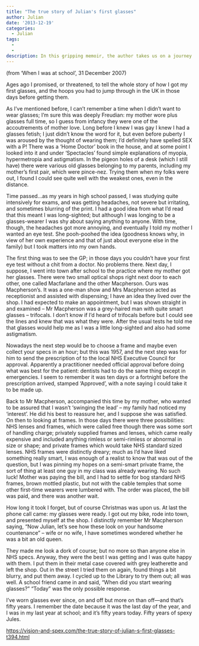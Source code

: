 ```yaml
---
title: "The true story of Julian's first glasses"
author: Julian
date: '2013-12-19'
categories:
  - Julian
tags:
  - 
  - 
description: In this gripping memoir, the author takes us on a journey through the hoops of getting their first pair of glasses in 1957 UK.
---
```

(from ‘When I was at school’, 31 December 2007)

Ages ago I promised, or threatened, to tell the whole story of how I got my first glasses, and the hoops you had to jump through in the UK in those days before getting them.

As I’ve mentioned before, I can’t remember a time when I didn’t want to wear glasses; I’m sure this was deeply Freudian: my mother wore plus glasses full time, so I guess from infancy they were one of the accoutrements of mother love. Long before I knew I was gay I knew I had a glasses fetish; I just didn’t know the word for it, but even before puberty I was aroused by the thought of wearing them; I’d definitely have spelled SEX with a P! There was a ‘Home Doctor’ book in the house, and at some point I looked into it and under ‘Spectacles’ found simple explanations of myopia, hypermetropia and astigmatism. In the pigeon holes of a desk (which I still have) there were various old glasses belonging to my parents, including my mother’s first pair, which were pince-nez. Trying them when my folks were out, I found I could see quite well with the weakest ones, even in the distance.

Time passed…as my years in high school passed, I was studying quite intensively for exams, and was getting headaches, not severe but irritating, and sometimes blurring of the print. I had a good idea from what I’d read that this meant I was long-sighted; but although I was longing to be a glasses-wearer I was shy about saying anything to anyone. With time, though, the headaches got more annoying, and eventually I told my mother I wanted an eye test. She pooh-poohed the idea (goodness knows why, in view of her own experience and that of just about everyone else in the family) but I took matters into my own hands.

The first thing was to see the GP; in those days you couldn’t have your first eye test without a chit from a doctor. No problems there. Next day, I suppose, I went into town after school to the practice where my mother got her glasses. There were two small optical shops right next door to each other, one called Macfarlane and the other Macpherson. Ours was Macpherson’s. It was a one-man show and Mrs Macpherson acted as receptionist and assisted with dispensing; I have an idea they lived over the shop. I had expected to make an appointment, but I was shown straight in and examined – Mr Macpherson was a grey-haired man with quite smart glasses – trifocals. I don’t know if I’d heard of trifocals before but I could see the lines and knew that was what they were. After the usual tests he told me that glasses would help me as I was a little long-sighted and also had some astigmatism.

Nowadays the next step would be to choose a frame and maybe even collect your specs in an hour; but this was 1957, and the next step was for him to send the prescription of to the local NHS Executive Council for approval. Apparently a practitioner needed official approval before doing what was best for the patient: dentists had to do the same thing except in emergencies. I seem to remember it was ten days or a fortnight before the prescription arrived, stamped ‘Approved’, with a note saying I could take it to be made up.

Back to Mr Macpherson, accompanied this time by my mother, who wanted to be assured that I wasn’t ‘swinging the lead’ – my family had noticed my ‘interest’. He did his best to reassure her, and I suppose she was satisfied. On then to looking at frames. In those days there were three possibilities: NHS lenses and frames, which were called free though there was some sort of handling charge; privately supplied frames and lenses, which came really expensive and included anything rimless or semi-rimless or abnormal in size or shape; and private frames which would take NHS standard sized lenses. NHS frames were distinctly dreary; much as I’d have liked something really smart, I was enough of a realist to know that was out of the question, but I was pinning my hopes on a semi-smart private frame, the sort of thing at least one guy in my class was already wearing. No such luck! Mother was paying the bill, and I had to settle for bog standard NHS frames, brown mottled plastic, but not with the cable temples that some other first-time wearers were lumbered with. The order was placed, the bill was paid, and there was another wait.

How long it took I forget, but of course Christmas was upon us. At last the phone call came: my glasses were ready. I got out my bike, rode into town, and presented myself at the shop. I distinctly remember Mr Macpherson saying, “Now Julian, let’s see how these look on your handsome countenance” – wife or no wife, I have sometimes wondered whether he was a bit an old queen.

They made me look a dork of course; but no more so than anyone else in NHS specs. Anyway, they were the best I was getting and I was quite happy with them. I put them in their metal case covered with grey leatherette and left the shop. Out in the street I tried them on again, found things a bit blurry, and put them away. I cycled up to the Library to try them out; all was well. A school friend came in and said, “When did you start wearing glasses?” “Today” was the only possible response.

I’ve worn glasses ever since, on and off but more on than off—and that’s fifty years. I remember the date because it was the last day of the year, and I was in my last year at school; and it’s fifty years today. Fifty years of spexy Jules.

https://vision-and-spex.com/the-true-story-of-julian-s-first-glasses-t394.html